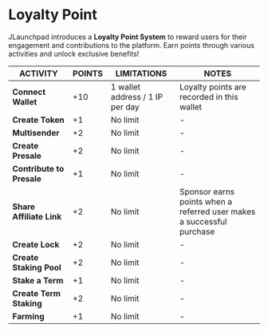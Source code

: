 # Loyalty Point

JLaunchpad introduces a **Loyalty Point System** to reward users for their engagement and contributions to the platform. Earn points through various activities and unlock exclusive benefits!

| ACTIVITY                  | POINTS | LIMITATIONS                     | NOTES                                                                 |
| ------------------------- | ------ | ------------------------------- | --------------------------------------------------------------------- |
| **Connect Wallet**        | +10    | 1 wallet address / 1 IP per day | Loyalty points are recorded in this wallet                            |
| **Create Token**          | +1     | No limit                        | -                                                                     |
| **Multisender**           | +2     | No limit                        | -                                                                     |
| **Create Presale**        | +2     | No limit                        | -                                                                     |
| **Contribute to Presale** | +1     | No limit                        | -                                                                     |
| **Share Affiliate Link**  | +2     | No limit                        | Sponsor earns points when a referred user makes a successful purchase |
| **Create Lock**           | +2     | No limit                        | -                                                                     |
| **Create Staking Pool**   | +2     | No limit                        | -                                                                     |
| **Stake a Term**          | +1     | No limit                        | -                                                                     |
| **Create Term Staking**   | +2     | No limit                        | -                                                                     |
| **Farming**               | +1     | No limit                        | -                                                                     |
